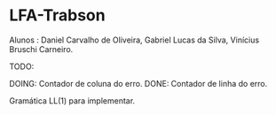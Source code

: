 # LFA-Trabson
Alunos : Daniel Carvalho de Oliveira, Gabriel Lucas da Silva, Vinícius Bruschi Carneiro. 

TODO:
  
DOING:
  Contador de coluna do erro.
DONE:
  Contador de linha do erro.
  
  Gramática LL(1) para implementar.
